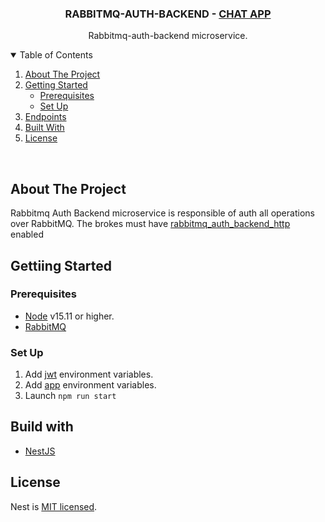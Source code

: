 <p align="center">

  <h3 align="center">RABBITMQ-AUTH-BACKEND - <a href="https://github.com/emiliopf/chat-app">CHAT APP</a></h3>
  <p align="center">
    Rabbitmq-auth-backend microservice.
    <br />
  </p>
</p>

<!-- TABLE OF CONTENTS -->
<details open="open">
  <summary>Table of Contents</summary>
  <ol>
    <li><a href="#about-the-project">About The Project</a></li>
    <li>
      <a href="#getting-started">Getting Started</a>
      <ul>
        <li><a href="#prerequisites">Prerequisites</a></li>
        <li><a href="#set-up">Set Up</a></li>
      </ul>
    </li>
    <li><a href="#endponits">Endpoints</a></li>
    <li><a href="#built-with">Built With</a></li>
    <li><a href="#license">License</a></li>
  </ol>
</details>
<br />


## About The Project


Rabbitmq Auth Backend microservice is responsible of auth all operations over RabbitMQ. The brokes must have [rabbitmq_auth_backend_http](https://github.com/rabbitmq/rabbitmq-server/tree/master/deps/rabbitmq_auth_backend_http) enabled


## Gettiing Started

### Prerequisites

* [Node](https://nodejs.org/en/) v15.11 or higher.
* [RabbitMQ](https://www.rabbitmq.com/)

### Set Up

1. Add [jwt](/src/config/jwt.ts) environment variables.
2. Add [app](/src/config/app.ts) environment variables.
3. Launch `npm run start`

## Build with

* [NestJS](https://nestjs.com/)
## License

  Nest is [MIT licensed](LICENSE).
